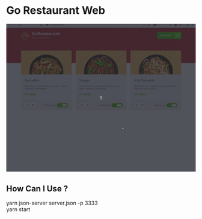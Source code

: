 # Go Restaurant Web

<p align="center">
  <img src="./.github/GoRestaurante.gif" width=650 >
</p>

## **How Can I Use ?**

yarn json-server server.json -p 3333 </br>
yarn start
